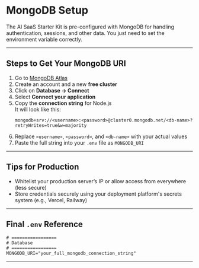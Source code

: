 # MongoDB Setup

The AI SaaS Starter Kit is pre-configured with MongoDB for handling authentication, sessions, and other data. You just need to set the environment variable correctly.

---

## Steps to Get Your MongoDB URI

1. Go to [MongoDB Atlas](https://cloud.mongodb.com/)
2. Create an account and a new **free cluster**
3. Click on **Database → Connect**
4. Select **Connect your application**
5. Copy the **connection string** for Node.js  
   It will look like this:
   ```
   mongodb+srv://<username>:<password>@cluster0.mongodb.net/<db-name>?retryWrites=true&w=majority
   ```
6. Replace `<username>`, `<password>`, and `<db-name>` with your actual values
7. Paste the full string into your `.env` file as `MONGODB_URI`

---

## Tips for Production

- Whitelist your production server’s IP or allow access from everywhere (less secure)
- Store credentials securely using your deployment platform's secrets system (e.g., Vercel, Railway)

---

## Final `.env` Reference

```env
# =================
# Database
# =================
MONGODB_URI="your_full_mongodb_connection_string"
```

---